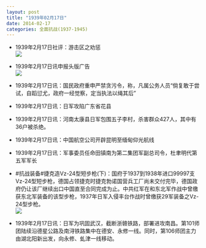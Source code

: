```yaml
---
layout: post
title: "1939年02月17日"
date: 2014-02-17
categories: 全面抗战(1937-1945)
---
```


<meta name="referrer" content="no-referrer" />

- 1939年2月17日社评：游击区之劝惩 <br/><img src="https://ww3.sinaimg.cn/large/aca367d8jw1edmq5lqhuoj20jd0xbncp.jpg" />

- 1939年2月17日讯申报头版广告 <br/><img src="https://ww2.sinaimg.cn/large/aca367d8jw1edmof5o92yj20fc0kmwjy.jpg" />

- 1939年2月17日讯：国民政府重申严禁贪污令，称，凡属公务人员“倘复敢于尝试，自蹈愆尤，政府一经觉察，定当执法以绳其后” 

- 1939年2月17日讯：日军攻陷广东省花县 

- 1939年2月17日讯：河南太康县日军包围五子李村，杀害群众427人，其中有36户被杀绝。 

- 1939年2月17日讯：中国航空公司开辟昆明至缅甸仰光航线 

- 1939年2月17日讯：军事委员任命田镇南为第二集团军副总司令，杜聿明代第五军军长 

- #抗战装备#捷克造Vz-24型短步枪(下)：国府于1937到1938年进口99997支Vz-24型短步枪，德国占领捷克时捷克勃诺国营兵工厂尚未交付完毕，德国政府仍让该厂继续出口中国直至合同完成为止。中共红军在和东北军作战中曾缴获东北军装备的该型步枪，1937年日军入侵丰台作战时曾缴获29军装备之Vz-24型步枪。   <br/><img src="https://ww1.sinaimg.cn/large/aca367d8jw1edm5ca4gzej20hs0izn37.jpg" />

- 1939年2月17日讯：日军为巩固武汉，截断浙赣铁路，部署进攻南昌。第101师团陆续沿德星公路及南浔铁路集中在德安、永修一线。同时，第106师团主力由湖北阳新出发，向永修、虬津一线移动。 

